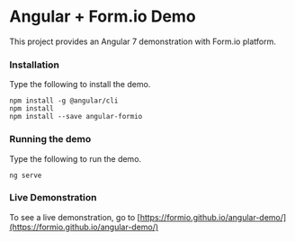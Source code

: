 # Angular + Form.io Demo

This project provides an Angular 7 demonstration with Form.io platform.

### Installation
Type the following to install the demo.

```
npm install -g @angular/cli
npm install
npm install --save angular-formio
```

### Running the demo
Type the following to run the demo.

```
ng serve
```

### Live Demonstration

To see a live demonstration, go to [https://formio.github.io/angular-demo/](https://formio.github.io/angular-demo/)
